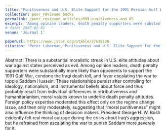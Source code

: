 ```yaml
---
title: "Punitiveness and U.S. Elite Support for the 1991 Persian Gulf War"
collection: peer_reviewed_books
permalink: /peer_reviewed_articles/009-punitiveness_and_US
excerpt: 'Among opinion leaders, death penalty supporters were substantially more likely than opponents to support the 1991 Gulf War, condone the Iraqi death toll, and favor escalating the war to topple Saddam Hussein.'
# date: 2007-02-01
venue: 'Journal 1'

paperurl: https://www.jstor.org/stable/27638536 
citation: 'Peter Liberman, Punitiveness and U.S. Elite Support for the 1991 Persian Gulf War,” <i>Journal of Conflict Resolution</i>, Vol. 51, No. 1 (February 2007): 3–32.'
---
```


Abstract: There is a substantial moralistic streak in U.S. elite attitudes about war against states perceived as evil. Among opinion leaders, death penalty supporters were substantially more likely than opponents to support the 1991 Gulf War, condone the Iraqi death toll, and favor escalating the war to topple Saddam Hussein. These relationships persist after controlling for ideology, nationalism, and instrumental beliefs about force and thus probably result from individual differences in retributiveness and humanitarianism, moral values known to underlie death penalty attitudes. Foreign policy expertise moderated this effect only on the regime change issue, and then only moderately, suggesting that “moral punitiveness” might also influence the thinking of decision makers. President George H. W. Bush evidently felt real moral outrage during the crisis about Iraq’s aggression, but he refrained from escalating the war to punish Saddam more severely for it.

<!-- [Download paper here](http://academicpages.github.io/files/paper1.pdf) -->

<!-- Recommended citation: Your Name, You. (2009). "Paper Title Number 1." <i>Journal 1</i>. 1(1). -->
